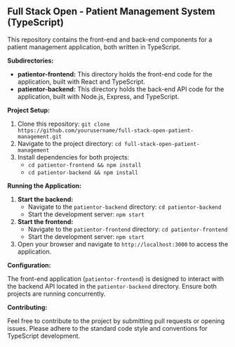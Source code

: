 ## Full Stack Open - Patient Management System (TypeScript)

This repository contains the front-end and back-end components for a patient management application, both written in TypeScript.

**Subdirectories:**

- **patientor-frontend:** This directory holds the front-end code for the application, built with React and TypeScript.
- **patientor-backend:** This directory holds the back-end API code for the application, built with Node.js, Express, and TypeScript.

**Project Setup:**

1. Clone this repository: `git clone https://github.com/yourusername/full-stack-open-patient-management.git`
2. Navigate to the project directory: `cd full-stack-open-patient-management`
3. Install dependencies for both projects:
   - `cd patientor-frontend && npm install`
   - `cd patientor-backend && npm install`

**Running the Application:**

1. **Start the backend:**
   - Navigate to the `patientor-backend` directory: `cd patientor-backend`
   - Start the development server: `npm start`
2. **Start the frontend:**
   - Navigate to the `patientor-frontend` directory: `cd patientor-frontend`
   - Start the development server: `npm start`
3. Open your browser and navigate to `http://localhost:3000` to access the application.

**Configuration:**

The front-end application (`patientor-frontend`) is designed to interact with the backend API located in the `patientor-backend` directory. Ensure both projects are running concurrently.

**Contributing:**

Feel free to contribute to the project by submitting pull requests or opening issues. Please adhere to the standard code style and conventions for TypeScript development.
